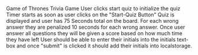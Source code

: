 Game of Thrones Trivia Game
User clicks start quiz to initialize the quiz
Timer starts as soon as user clicks on the "Start-Quiz Button"
Quiz is displayed and user has 75 Seconds total on the board.
For each wrong answer they are penalized 10 seconds for each wrong answer.
Once user answer all questions they will be given a score based on how much time they have left
User should be able to enter their initials into the initials text-box and once "submit" is clicked it should add their initials into localstorage.
